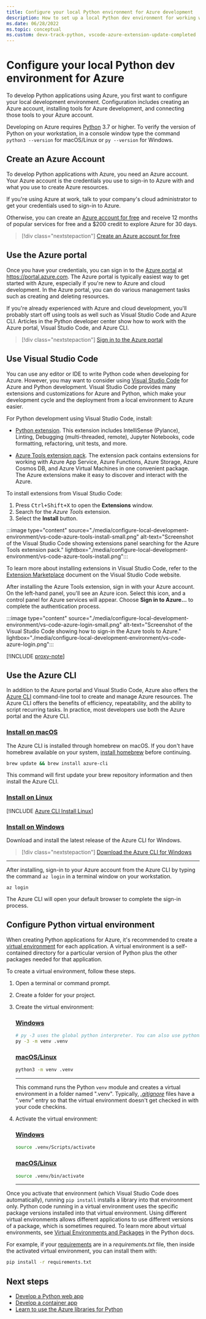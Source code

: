 ```yaml
---
title: Configure your local Python environment for Azure development
description: How to set up a local Python dev environment for working with Azure.
ms.date: 06/28/2022
ms.topic: conceptual
ms.custom: devx-track-python, vscode-azure-extension-update-completed
---
```


# Configure your local Python dev environment for Azure

To develop Python applications using Azure, you first want to configure your local development environment.  Configuration includes creating an Azure account, installing tools for Azure development, and connecting those tools to your Azure account.

Developing on Azure requires [Python](https://www.python.org/downloads/) 3.7 or higher. To verify the version of Python on your workstation, in a console window type the command `python3 --version` for macOS/Linux or `py --version` for Windows.

## Create an Azure Account

To develop Python applications with Azure, you need an Azure account.  Your Azure account is the credentials you use to sign-in to Azure with and what you use to create Azure resources.

If you're using Azure at work, talk to your company's cloud administrator to get your credentials used to sign-in to Azure.

Otherwise, you can create an [Azure account for free](https://azure.microsoft.com/free/python/) and receive 12 months of popular services for free and a $200 credit to explore Azure for 30 days.

> [!div class="nextstepaction"]
> [Create an Azure account for free](https://azure.microsoft.com/free/python/)

## Use the Azure portal

Once you have your credentials, you can sign in to the [Azure portal](https://portal.azure.com) at https://portal.azure.com.  The Azure portal is typically easiest way to get started with Azure, especially if you're new to Azure and cloud development. In the Azure portal, you can do various management tasks such as creating and deleting resources.

If you're already experienced with Azure and cloud development, you'll probably start off using tools as well such as Visual Studio Code and Azure CLI. Articles in the Python developer center show how to work with the Azure portal, Visual Studio Code, and Azure CLI.

> [!div class="nextstepaction"]
> [Sign in to the Azure portal](https://portal.azure.com)

## Use Visual Studio Code

You can use any editor or IDE to write Python code when developing for Azure. However, you may want to consider using [Visual Studio Code](https://code.visualstudio.com/) for Azure and Python development. Visual Studio Code provides many extensions and customizations for Azure and Python, which make your development cycle and the deployment from a local environment to Azure easier.

For Python development using Visual Studio Code, install:

* [Python extension](https://marketplace.visualstudio.com/items?itemName=ms-python.python). This extension includes IntelliSense (Pylance), Linting, Debugging (multi-threaded, remote), Jupyter Notebooks, code formatting, refactoring, unit tests, and more.

* [Azure Tools extension pack](https://marketplace.visualstudio.com/items?itemName=ms-vscode.vscode-node-azure-pack). The extension pack contains extensions for working with Azure App Service, Azure Functions, Azure Storage, Azure Cosmos DB, and Azure Virtual Machines in one convenient package. The Azure extensions make it easy to discover and interact with the Azure.

To install extensions from Visual Studio Code:

1. Press <kbd>Ctrl+Shift+X</kbd> to open the **Extensions** window.
1. Search for the *Azure Tools* extension.
1. Select the **Install** button.

:::image type="content" source="./media/configure-local-development-environment/vs-code-azure-tools-install-small.png" alt-text="Screenshot of the Visual Studio Code showing extensions panel searching for the Azure Tools extension pack." lightbox="./media/configure-local-development-environment/vs-code-azure-tools-install.png":::

To learn more about installing extensions in Visual Studio Code, refer to the [Extension Marketplace](https://code.visualstudio.com/docs/editor/extension-gallery) document on the Visual Studio Code website.

After installing the Azure Tools extension, sign in with your Azure account. On the left-hand panel, you'll see an Azure icon. Select this icon, and a control panel for Azure services will appear. Choose **Sign in to Azure...** to complete the authentication process.

:::image type="content" source="./media/configure-local-development-environment/vs-code-azure-login-small.png" alt-text="Screenshot of the Visual Studio Code showing how to sign-in the Azure tools to Azure." lightbox="./media/configure-local-development-environment/vs-code-azure-login.png":::

[!INCLUDE [proxy-note](./includes/proxy-note.md)]

## Use the Azure CLI

In addition to the Azure portal and Visual Studio Code, Azure also offers the [Azure CLI](/cli/azure/) command-line tool to create and manage Azure resources. The Azure CLI offers the benefits of efficiency, repeatability, and the ability to script recurring tasks. In practice, most developers use both the Azure portal and the Azure CLI.

### [Install on macOS](#tab/macOS)

The Azure CLI is installed through homebrew on macOS. If you don't have homebrew available on your system, [install homebrew](https://docs.brew.sh/Installation.html) before continuing.

```bash
brew update && brew install azure-cli
```

This command will first update your brew repository information and then install the Azure CLI.

### [Install on Linux](#tab/linux)

[!INCLUDE [Azure CLI Install Linux](includes/azure-cli-install-linux.md)]

### [Install on Windows](#tab/windows)

Download and install the latest release of the Azure CLI for Windows.

> [!div class="nextstepaction"]
> [Download the Azure CLI for Windows](https://aka.ms/installazurecliwindows)

---

After installing, sign-in to your Azure account from the Azure CLI by typing the command `az login` in a terminal window on your workstation.

```azurecli
az login
```

The Azure CLI will open your default browser to complete the sign-in process.

## Configure Python virtual environment

When creating Python applications for Azure, it's recommended to create a [virtual environment](https://docs.python.org/3/tutorial/venv.html) for each application. A virtual environment is a self-contained directory for a particular version of Python plus the other packages needed for that application.

To create a virtual environment, follow these steps.

1. Open a terminal or command prompt.

1. Create a folder for your project.

1. Create the virtual environment:

    ### [Windows](#tab/cmd)

    ```bash
    # py -3 uses the global python interpreter. You can also use python3 -m venv .venv.
    py -3 -m venv .venv
    ```

    ### [macOS/Linux](#tab/bash)

    ```bash
    python3 -m venv .venv
    ```

    ---

    This command runs the Python `venv` module and creates a virtual environment in a folder named ".venv".  Typically, [*.gitignore*](http://git-scm.com/docs/gitignore) files have a ".venv" entry so that the virtual environment doesn't get checked in with your code checkins.

1. Activate the virtual environment:

    ### [Windows](#tab/cmd)

    ```bash
    source .venv/Scripts/activate
    ```

    ### [macOS/Linux](#tab/bash)

    ```bash
    source .venv/bin/activate
    ```
    
    ---

Once you activate that environment (which Visual Studio Code does automatically), running `pip install` installs a library into that environment only. Python code running in a virtual environment uses the specific package versions installed into that virtual environment. Using different virtual environments allows different applications to use different versions of a package, which is sometimes required. To learn more about virtual environments, see [Virtual Environments and Packages](https://docs.python.org/3/tutorial/venv.html) in the Python docs.

For example, if your [requirements](https://pip.pypa.io/en/stable/reference/requirements-file-format/) are in a *requirements.txt* file, then inside the activated virtual environment, you can install them with:

```bash
pip install -r requirements.txt
```

## Next steps

* [Develop a Python web app](/azure/app-service/quickstart-python?toc=/azure/developer/python/toc.json&bc=/azure/developer/breadcrumb/toc.json)
* [Develop a container app](./containers-in-azure-overview-python.md)
* [Learn to use the Azure libraries for Python](./sdk/azure-sdk-overview.md)
